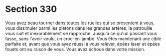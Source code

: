 # Section 330

Vous avez beau tourner dans toutes les ruelles qui se présentent à vous, vous dissimuler parmi les piétons dans les grandes artères, la patrouille vous suit et inexorablement se rapproche. Jusqu'à ce qu'un passant vous fasse, sans l'avoir voulu, un croc-en-jambe. Vous êtes maintenant une cible parfaite et, avant que vous ayez réussi à vous relever, épées laser et épées fouets ont eu raison de vous. Vous avez échoué dans votre mission.
